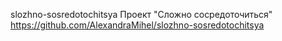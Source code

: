 slozhno-sosredotochitsya
Проект "Сложно сосредоточиться" https://github.com/AlexandraMihel/slozhno-sosredotochitsya